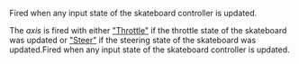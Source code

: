 Fired when any input state of the skateboard controller is updated.

The _axis_ is fired with either ["Throttle"](https://developer.roblox.com/articles/String "String") if the throttle state of the skateboard was updated or ["Steer"](https://developer.roblox.com/articles/String "String") if the steering state of the skateboard was updated.Fired when any input state of the skateboard controller is updated.